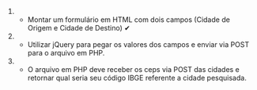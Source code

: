 1) - Montar um formulário em HTML com dois campos (Cidade de Origem e Cidade de Destino) ✔

2) - Utilizar jQuery para pegar os valores dos campos e enviar via POST para o arquivo em PHP.

3) - O arquivo em PHP deve receber os ceps via POST das cidades e retornar qual seria seu código IBGE referente a cidade pesquisada.
